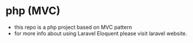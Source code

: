 # php (MVC)
* this repo is a php project based on MVC pattern
* for more info about using Laravel Eloquent please visit laravel website.